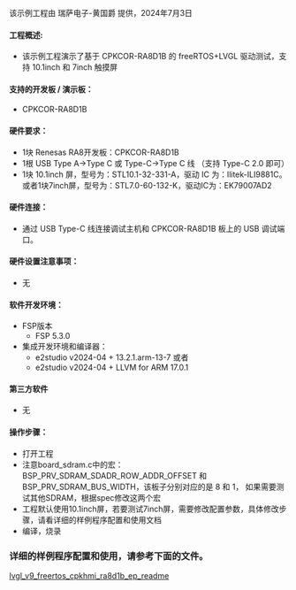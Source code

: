 该示例工程由 瑞萨电子-黄国爵 提供，2024年7月3日

#### 工程概述:
* 该示例工程演示了基于 CPKCOR-RA8D1B 的 freeRTOS+LVGL 驱动测试，支持 10.1inch 和 7inch 触摸屏

#### 支持的开发板 / 演示板：
* CPKCOR-RA8D1B

#### 硬件要求：
* 1块 Renesas RA8开发板：CPKCOR-RA8D1B
* 1根 USB Type A->Type C 或 Type-C->Type C 线 （支持 Type-C 2.0 即可）
* 1块 10.1inch 屏，型号为：STL10.1-32-331-A，驱动 IC 为：Ilitek-ILI9881C。或者1块7inch屏，型号为：STL7.0-60-132-K，驱动IC为：EK79007AD2

#### 硬件连接：
* 通过 USB Type-C 线连接调试主机和 CPKCOR-RA8D1B 板上的 USB 调试端口。

#### 硬件设置注意事项：
* 无

#### 软件开发环境：
* FSP版本
  * FSP 5.3.0
* 集成开发环境和编译器：
  * e2studio v2024-04 + 13.2.1.arm-13-7 或者
  * e2studio v2024-04 + LLVM for ARM 17.0.1

#### 第三方软件
* 无

#### 操作步骤：
* 打开工程
* 注意board_sdram.c中的宏：BSP_PRV_SDRAM_SDADR_ROW_ADDR_OFFSET 和 BSP_PRV_SDRAM_BUS_WIDTH，该板子分别对应的是 8 和 1，
  如果需要测试其他SDRAM，根据spec修改这两个宏
* 工程默认使用10.1inch屏，若要测试7inch屏，需要修改配置参数，具体修改步骤，请看详细的样例程序配置和使用文档
* 编译，烧录


### 详细的样例程序配置和使用，请参考下面的文件。
[lvgl_v9_freertos_cpkhmi_ra8d1b_ep_readme](lvgl_v9_freertos_cpkhmi_ra8d1b_ep_readme.md)

